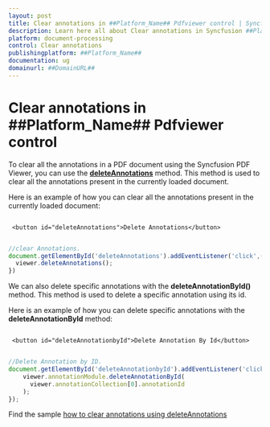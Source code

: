 ```yaml
---
layout: post
title: Clear annotations in ##Platform_Name## Pdfviewer control | Syncfusion
description: Learn here all about Clear annotations in Syncfusion ##Platform_Name## Pdfviewer control of Syncfusion Essential JS 2 and more.
platform: document-processing
control: Clear annotations
publishingplatform: ##Platform_Name##
documentation: ug
domainurl: ##DomainURL##
---
```


# Clear annotations in ##Platform_Name## Pdfviewer control

To clear all the annotations in a PDF document using the Syncfusion PDF Viewer, you can use the [**deleteAnnotations**](https://helpej2.syncfusion.com/documentation/api/pdfviewer/#deleteannotations) method. This method is used to clear all the annotations present in the currently loaded document.

Here is an example of how you can clear all the annotations present in the currently loaded document:

```

 <button id="deleteAnnotations">Delete Annotations</button>

```

```ts

//clear Annotations.
document.getElementById('deleteAnnotations').addEventListener('click',()=> {
  viewer.deleteAnnotations();
})

```

We can also delete specific annotations with the **deleteAnnotationById()** method. This method is used to delete a specific annotation using its id.

Here is an example of how you can delete specific annotations with the **deleteAnnotationById** method:

```

 <button id="deleteAnnotationbyId">Delete Annotation By Id</button>

```

```ts

//Delete Annotation by ID.
document.getElementById('deleteAnnotationbyId').addEventListener('click', () => {
    viewer.annotationModule.deleteAnnotationById(
      viewer.annotationCollection[0].annotationId
    );
});

```

Find the sample [how to clear annotations using deleteAnnotations](https://stackblitz.com/edit/typescript-86gwqu?file=index.ts)
